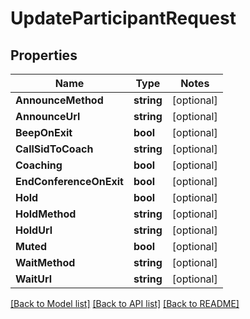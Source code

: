 # UpdateParticipantRequest

## Properties
Name | Type | Notes
------------ | ------------- | -------------
**AnnounceMethod** | **string** | [optional] 
**AnnounceUrl** | **string** | [optional] 
**BeepOnExit** | **bool** | [optional] 
**CallSidToCoach** | **string** | [optional] 
**Coaching** | **bool** | [optional] 
**EndConferenceOnExit** | **bool** | [optional] 
**Hold** | **bool** | [optional] 
**HoldMethod** | **string** | [optional] 
**HoldUrl** | **string** | [optional] 
**Muted** | **bool** | [optional] 
**WaitMethod** | **string** | [optional] 
**WaitUrl** | **string** | [optional] 

[[Back to Model list]](../README.md#documentation-for-models) [[Back to API list]](../README.md#documentation-for-api-endpoints) [[Back to README]](../README.md)


